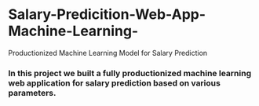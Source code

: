 # Salary-Predicition-Web-App-Machine-Learning-
Productionized Machine Learning Model for Salary Prediction

### In this project we built a fully productionized machine learning web application for salary prediction based on various parameters.
